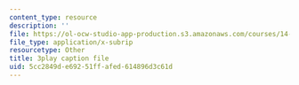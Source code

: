 ```yaml
---
content_type: resource
description: ''
file: https://ol-ocw-studio-app-production.s3.amazonaws.com/courses/14-73-the-challenge-of-world-poverty-spring-2011/5cc2849de69251ffafed614896d3c61d_LLdc7VyZHt4.vtt
file_type: application/x-subrip
resourcetype: Other
title: 3play caption file
uid: 5cc2849d-e692-51ff-afed-614896d3c61d
---
```

